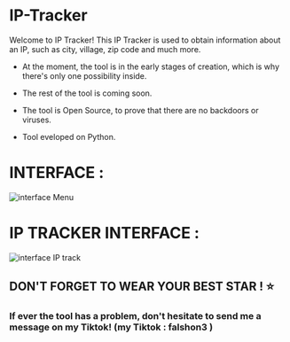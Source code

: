 # IP-Tracker
Welcome to IP Tracker!  This IP Tracker is used to obtain information about an IP, such as city, village, zip code and much more.

- At the moment, the tool is in the early stages of creation, which is why there's only one possibility inside.

- The rest of the tool is coming soon.

- The tool is Open Source, to prove that there are no backdoors or viruses.

- Tool eveloped on Python.

# INTERFACE :
![interface Menu](https://github.com/user-attachments/assets/1e32712a-1bdc-4bcb-9f6c-f76111d6a02a)


# IP TRACKER INTERFACE :
![interface IP track](https://github.com/user-attachments/assets/6da922d9-82a2-45a2-a43a-73397c057319)


## DON'T FORGET TO WEAR YOUR BEST STAR ! ⭐
### If ever the tool has a problem, don't hesitate to send me a message on my Tiktok! (my Tiktok : falshon3 )



